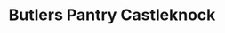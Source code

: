---
title: "Butlers Pantry Castleknock"
url: /castleknock/butlers-pantry-castleknock/
shop: Supermarkt
---